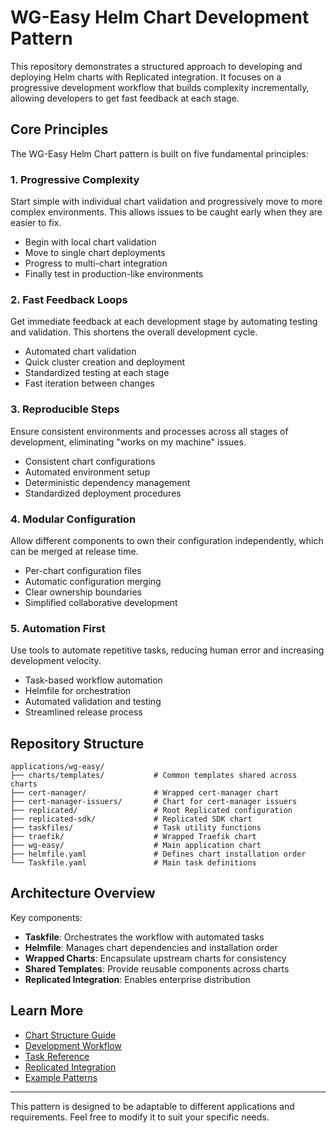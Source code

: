# WG-Easy Helm Chart Development Pattern

This repository demonstrates a structured approach to developing and deploying Helm charts with Replicated integration. It focuses on a progressive development workflow that builds complexity incrementally, allowing developers to get fast feedback at each stage.

## Core Principles

The WG-Easy Helm Chart pattern is built on five fundamental principles:

### 1. Progressive Complexity

Start simple with individual chart validation and progressively move to more complex environments. This allows issues to be caught early when they are easier to fix.

- Begin with local chart validation
- Move to single chart deployments
- Progress to multi-chart integration
- Finally test in production-like environments

### 2. Fast Feedback Loops

Get immediate feedback at each development stage by automating testing and validation. This shortens the overall development cycle.

- Automated chart validation
- Quick cluster creation and deployment
- Standardized testing at each stage
- Fast iteration between changes

### 3. Reproducible Steps

Ensure consistent environments and processes across all stages of development, eliminating "works on my machine" issues.

- Consistent chart configurations
- Automated environment setup
- Deterministic dependency management
- Standardized deployment procedures

### 4. Modular Configuration

Allow different components to own their configuration independently, which can be merged at release time.

- Per-chart configuration files
- Automatic configuration merging
- Clear ownership boundaries
- Simplified collaborative development

### 5. Automation First

Use tools to automate repetitive tasks, reducing human error and increasing development velocity.

- Task-based workflow automation
- Helmfile for orchestration
- Automated validation and testing
- Streamlined release process

## Repository Structure

```
applications/wg-easy/
├── charts/templates/           # Common templates shared across charts
├── cert-manager/               # Wrapped cert-manager chart
├── cert-manager-issuers/       # Chart for cert-manager issuers
├── replicated/                 # Root Replicated configuration
├── replicated-sdk/             # Replicated SDK chart
├── taskfiles/                  # Task utility functions
├── traefik/                    # Wrapped Traefik chart
├── wg-easy/                    # Main application chart
├── helmfile.yaml               # Defines chart installation order
└── Taskfile.yaml               # Main task definitions
```

## Architecture Overview

Key components:
- **Taskfile**: Orchestrates the workflow with automated tasks
- **Helmfile**: Manages chart dependencies and installation order
- **Wrapped Charts**: Encapsulate upstream charts for consistency
- **Shared Templates**: Provide reusable components across charts
- **Replicated Integration**: Enables enterprise distribution

## Learn More

- [Chart Structure Guide](docs/chart-structure.md)
- [Development Workflow](docs/development-workflow.md)
- [Task Reference](docs/task-reference.md)
- [Replicated Integration](docs/replicated-integration.md)
- [Example Patterns](docs/examples.md)

---

This pattern is designed to be adaptable to different applications and requirements. Feel free to modify it to suit your specific needs.